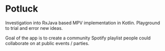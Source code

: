 Potluck
===============
Investigation into RxJava based MPV implementation in Kotlin. Playground to trial and error new ideas.

Goal of the app is to create a community Spotify playlist people could collaborate on at public events / parties.
